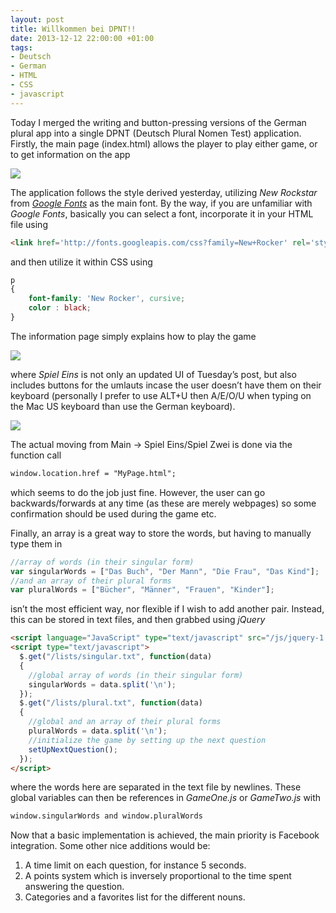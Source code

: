 ```yaml
---
layout: post
title: Willkommen bei DPNT!!
date: 2013-12-12 22:00:00 +01:00
tags:
- Deutsch
- German
- HTML
- CSS
- javascript
---
```

Today I merged the writing and button-pressing versions of the German plural app into a single DPNT (Deutsch Plural Nomen Test) application. Firstly, the main page (index.html) allows the player to play either game, or to get information on the app

![]({{site.url}}/assets/images/posts/2013/13-12-12/01.png)

The application follows the style derived yesterday, utilizing *New Rockstar* from [*Google Fonts*](https://fonts.google.com/) as the main font. By the way, if you are unfamiliar with *Google Fonts*, basically you can select a font, incorporate it in your HTML file using

```html
<link href='http://fonts.googleapis.com/css?family=New+Rocker' rel='stylesheet' type='text/css'>
```

and then utilize it within CSS using

```css
p
{
    font-family: 'New Rocker', cursive;
    color : black;
}
```

The information page simply explains how to play the game

![]({{site.url}}/assets/images/posts/2013/13-12-12/02.png)

where *Spiel Eins* is not only an updated UI of Tuesday’s post, but also includes buttons for the umlauts incase the user doesn’t have them on their keyboard (personally I prefer to use ALT+U then A/E/O/U when typing on the Mac US keyboard than use the German keyboard).

![]({{site.url}}/assets/images/posts/2013/13-12-12/03.png)

The actual moving from Main → Spiel Eins/Spiel Zwei is done via the function call

```html
window.location.href = "MyPage.html";
```

which seems to do the job just fine. However, the user can go backwards/forwards at any time (as these are merely webpages) so some confirmation should be used during the game etc.

Finally, an array is a great way to store the words, but having to manually type them in

```javascript
//array of words (in their singular form)
var singularWords = ["Das Buch", "Der Mann", "Die Frau", "Das Kind"];
//and an array of their plural forms
var pluralWords = ["Bücher", "Männer", "Frauen", "Kinder"];
```

isn’t the most efficient way, nor flexible if I wish to add another pair. Instead, this can be stored in text files, and then grabbed using *jQuery*

```html
<script language="JavaScript" type="text/javascript" src="/js/jquery-1.10.2.js"></script>
<script type="text/javascript">
  $.get("/lists/singular.txt", function(data)
  {
    //global array of words (in their singular form)
    singularWords = data.split('\n');
  });
  $.get("/lists/plural.txt", function(data)
  {
    //global and an array of their plural forms
    pluralWords = data.split('\n');
    //initialize the game by setting up the next question
    setUpNextQuestion();
  });
</script>
```

where the words here are separated in the text file by newlines. These global variables can then be references in *GameOne.js* or *GameTwo.js* with

```html
window.singularWords and window.pluralWords
```

Now that a basic implementation is achieved, the main priority is Facebook integration. Some other nice additions would be:
1. A time limit on each question, for instance 5 seconds.
2. A points system which is inversely proportional to the time spent answering the question.
3. Categories and a favorites list for the different nouns.
